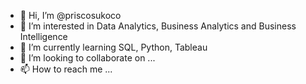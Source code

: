 - 👋 Hi, I’m @priscosukoco
- 👀 I’m interested in Data Analytics, Business Analytics and Business Intelligence
- 🌱 I’m currently learning SQL, Python, Tableau
- 💞️ I’m looking to collaborate on ...
- 📫 How to reach me ...

<!---
priscosukoco/priscosukoco is a ✨ special ✨ repository because its `README.md` (this file) appears on your GitHub profile.
You can click the Preview link to take a look at your changes.
--->
